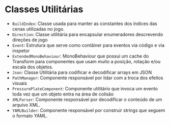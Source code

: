 # Classes Utilitárias

- `BuildIndex`: Classe usada para manter as constantes dos índices das cenas utilizadas no jogo.
- `Direction`: Classe utilitária para encapsular enumeradores descrevendo direções de jogo
- `Event`: Estrutura que serve como contâiner para eventos via código e via inspetor
- `ExtendedMonoBehaviour`: MonoBehaviour que possui um cache do Transform para componentes que usam muito a posição, rotação e/ou escala dos objetos.
- `Json`: Classe Utilitária para codificar e decodificar arrays em JSON
- `PathManager`: Componente responsável por lidar com a troca dos efeitos visuais
- `PressurePlateComponent`: Componente utilitário que invoca um evento toda vez que um objeto entra na área de colisão
- `XMLParser`: Componente responsável por decodificar o conteúdo de um arquivo XML.
- `YAMLBuilder`: Componente responsável por construir strings que seguem o formato YAML.